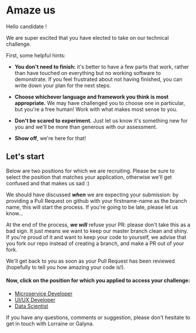 # Amaze us

Hello candidate !

We are super excited that you have elected to take on our technical challenge.

First, some helpful hints:
- **You don't need to finish:** it's better to have a few parts that work, rather than have touched on everything but no
 working software to demonstrate. If you feel frustrated about not having finished, you can write down your plan for the 
 next steps.

- **Choose whichever language and framework you think is most appropriate.** We may have challenged you to choose one in
 particular, but you're a free human! Work with what makes most sense to you.

- **Don't be scared to experiment.** Just let us know it's something new for you and we'll be more than generous with our
 assessment.

- **Show off**, we're here for that!

## Let's start
Below are two positions for which we are recruiting. Please be sure to select the position that matches your application, 
otherwise we'll get confused and that makes us sad :)

We should have discussed **_when_** we are expecting your submission: by providing a Pull Request on github with your 
firstname-name as the branch name, this will start the process. If you're going to be late, please let us know...

At the end of the process, **_we will_** refuse your PR: please don't take this as a bad sign. It just means we want to 
keep our master branch clean and shiny. If you're proud of it and want to keep your code to yourself, we advise that you 
fork our repo instead of creating a branch, and make a PR out of your fork.

We'll get back to you as soon as your Pull Request has been reviewed (hopefully to tell you how amazing your code is!).

#### Now, click on the position for which you applied to access your challenge:

+ [Microservice Developer](/microservice) 
+ [UI/UX Developer](/uiux) 
+ [Data Scientist](/datascience/time-series) 

If you have any questions, comments or suggestion, please don't hesitate to get in touch with Lorraine or Galyna.
